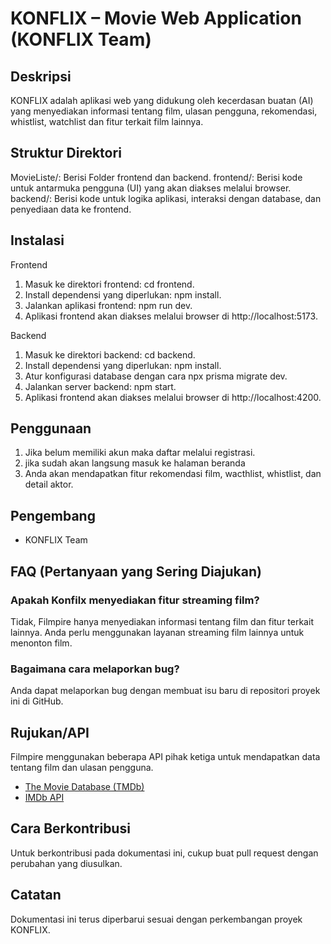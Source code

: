 # KONFLIX – Movie Web Application (KONFLIX Team)

## Deskripsi

KONFLIX adalah aplikasi web yang didukung oleh kecerdasan buatan (AI) yang menyediakan informasi tentang film, ulasan pengguna, rekomendasi, whistlist, watchlist dan fitur terkait film lainnya.

## Struktur Direktori

MovieListe/: Berisi Folder frontend dan backend.
frontend/: Berisi kode untuk antarmuka pengguna (UI) yang akan diakses melalui browser.
backend/: Berisi kode untuk logika aplikasi, interaksi dengan database, dan penyediaan data ke frontend.

## Instalasi

Frontend
1. Masuk ke direktori frontend: cd frontend.
2. Install dependensi yang diperlukan: npm install.
3. Jalankan aplikasi frontend: npm run dev.
4. Aplikasi frontend akan diakses melalui browser di http://localhost:5173.

Backend
1. Masuk ke direktori backend: cd backend.
2. Install dependensi yang diperlukan: npm install.
3. Atur konfigurasi database dengan cara npx prisma migrate dev.
4. Jalankan server backend: npm start.
5. Aplikasi frontend akan diakses melalui browser di http://localhost:4200.

## Penggunaan

1. Jika belum memiliki akun maka daftar melalui registrasi.
2. jika sudah akan langsung masuk ke halaman beranda
3. Anda akan mendapatkan fitur rekomendasi film, wacthlist, whistlist, dan detail aktor.

## Pengembang

- KONFLIX Team

## FAQ (Pertanyaan yang Sering Diajukan)

### Apakah Konfilx menyediakan fitur streaming film?

Tidak, Filmpire hanya menyediakan informasi tentang film dan fitur terkait lainnya. Anda perlu menggunakan layanan streaming film lainnya untuk menonton film.

### Bagaimana cara melaporkan bug?

Anda dapat melaporkan bug dengan membuat isu baru di repositori proyek ini di GitHub.

## Rujukan/API

Filmpire menggunakan beberapa API pihak ketiga untuk mendapatkan data tentang film dan ulasan pengguna.

- [The Movie Database (TMDb)](https://www.themoviedb.org/documentation/api)
- [IMDb API](https://www.imdb.com/interfaces/)

## Cara Berkontribusi

Untuk berkontribusi pada dokumentasi ini, cukup buat pull request dengan perubahan yang diusulkan.

## Catatan

Dokumentasi ini terus diperbarui sesuai dengan perkembangan proyek KONFLIX.

